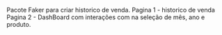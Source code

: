 Pacote Faker para criar historico de venda.
Pagina 1 - historico de venda
Pagina 2 - DashBoard com interações com na seleção de mês, ano e produto.
